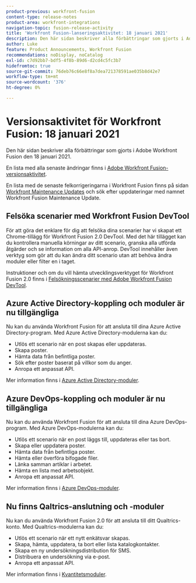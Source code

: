 ```yaml
---
product-previous: workfront-fusion
content-type: release-notes
product-area: workfront-integrations
navigation-topic: fusion-release-activity
title: 'Workfront Fusion-lanseringsaktivitet: 18 januari 2021'
description: Den här sidan beskriver alla förbättringar som gjorts i Adobe Workfront Fusion den 18 januari 2021.
author: Luke
feature: Product Announcements, Workfront Fusion
recommendations: noDisplay, noCatalog
exl-id: c7d92bb7-bdf5-4f8b-89d6-d2cd4c5fc3b7
hidefromtoc: true
source-git-commit: 76deb76c66e8f8a7dea721378591ae035b8d42e7
workflow-type: tm+mt
source-wordcount: '376'
ht-degree: 0%

---
```


# Versionsaktivitet för Workfront Fusion: 18 januari 2021

Den här sidan beskriver alla förbättringar som gjorts i Adobe Workfront Fusion den 18 januari 2021.

En lista med alla senaste ändringar finns i [Adobe Workfront Fusion-versionsaktivitet](../../../product-announcements/product-releases/fusion-release-activity/fusion-release-activity.md).

En lista med de senaste felkorrigeringarna i Workfront Fusion finns på sidan [Workfront Maintenance Updates](https://experienceleague.adobe.com/docs/workfront-known-issues/releases/current-updates.html) och sök efter uppdateringar med namnet Workfront Fusion Maintenance Update.

## Felsöka scenarier med Workfront Fusion DevTool

För att göra det enklare för dig att felsöka dina scenarier har vi skapat ett Chrome-tillägg för Workfront Fusion 2.0 DevTool. Med det här tillägget kan du kontrollera manuella körningar av ditt scenario, granska alla utförda åtgärder och se information om alla API-anrop. DevTool innehåller även verktyg som gör att du kan ändra ditt scenario utan att behöva ändra moduler eller filter en i taget.

Instruktioner och om du vill hämta utvecklingsverktyget för Workfront Fusion 2.0 finns i [Felsökningsscenarier med Adobe Workfront Fusion DevTool](../../../workfront-fusion/scenarios/debug-scenarios-with-dev-tool.md).

## Azure Active Directory-koppling och moduler är nu tillgängliga

Nu kan du använda Workfront Fusion för att ansluta till dina Azure Active Directory-program. Med Azure Active Directory-modulerna kan du:

* Utlös ett scenario när en post skapas eller uppdateras.
* Skapa poster.
* Hämta data från befintliga poster.
* Sök efter poster baserat på villkor som du anger.
* Anropa ett anpassat API.

Mer information finns i [Azure Active Directory-moduler](../../../workfront-fusion/apps-and-their-modules/azure-ad-modules.md).

## Azure DevOps-koppling och moduler är nu tillgängliga

Nu kan du använda Workfront Fusion för att ansluta till dina Azure DevOps-program. Med Azure DevOps-modulerna kan du:

* Utlös ett scenario när en post läggs till, uppdateras eller tas bort.
* Skapa eller uppdatera poster.
* Hämta data från befintliga poster.
* Hämta eller överföra bifogade filer.
* Länka samman artiklar i arbetet.
* Hämta en lista med arbetsobjekt.
* Anropa ett anpassat API.

Mer information finns i [Azure DevOps-moduler](../../../workfront-fusion/apps-and-their-modules/azure-dev-ops.md).

## Nu finns Qaltrics-anslutning och -moduler

Nu kan du använda Workfront Fusion 2.0 för att ansluta till ditt Qualtrics-konto. Med Qualtrics-modulerna kan du:

* Utlös ett scenario när ett nytt enkätsvar skapas.
* Skapa, hämta, uppdatera, ta bort eller lista katalogkontakter.
* Skapa en ny undersökningsdistribution för SMS.
* Distribuera en undersökning via e-post.
* Anropa ett anpassat API.

Mer information finns i [Kvantitetsmoduler](../../../workfront-fusion/apps-and-their-modules/qualtrics-modules.md).
